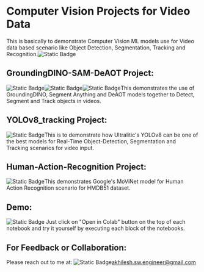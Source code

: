 # Computer Vision Projects for Video Data

This is basically to demonstrate Computer Vision ML models use for Video data based scenario like Object Detection, Segmentation, Tracking and Recognition.![Static Badge](https://img.shields.io/badge/Computer--Vision%20-%20purple)

   



## GroundingDINO-SAM-DeAOT Project:
![Static Badge](https://img.shields.io/badge/GroundingDINO-blue)![Static Badge](https://img.shields.io/badge/SAM-green)![Static Badge](https://img.shields.io/badge/DeAOT-orange)This demonstrates the use of GroundingDINO, Segment Anything and DeAOT models together to Detect, Segment and Track objects in videos.
  


## YOLOv8_tracking Project:
![Static Badge](https://img.shields.io/badge/YOLOv8-darkblue)This is to demonstrate how Ultralitic's YOLOv8 can be one of the best models for Real-Time Object-Detection, Segmentation and Tracking scenarios for video input.



## Human-Action-Recognition Project:
![Static Badge](https://img.shields.io/badge/MoViNet-violet)This demonstrates Google's MoViNet model for Human Action Recognition scenario for HMDB51 dataset.



## Demo:
![Static Badge](https://img.shields.io/badge/Open%20in%20Colab-blue)
Just click on "Open in Colab" button on the top of each notebook and try it yourself by executing each block of the notebooks.


## For Feedback or Collaboration:

Please reach out to me at: ![Static Badge](https://img.shields.io/badge/Gmail-orange)akhilesh.sw.engineer@gmail.com
